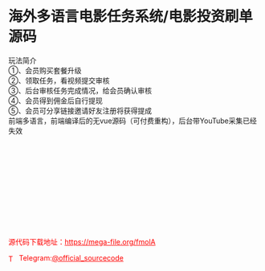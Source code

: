 # 海外多语言电影任务系统/电影投资刷单源码

玩法简介<br>①、会员购买套餐升级<br>②、领取任务，看视频提交审核<br>③、后台审核任务完成情况，给会员确认审核<br>④、会员得到佣金后自行提现<br>⑤、会员可分享链接邀请好友注册将获得提成<br>前端多语言，前端编译后的无vue源码（可付费重构），后台带YouTube采集已经失效<br><br><br><br><br><br><br><br><br><br><br><br>


<p style="color: red;">源代码下载地址：<a href="https://mega-file.org/fmolA" style="color: red;">https://mega-file.org/fmolA</a></p><p style="color: red;"><img src="https://cdn-icons-png.flaticon.com/512/2111/2111646.png" alt="Telegram Icon" style="width: 16px; vertical-align: middle; margin-right: 5px;">Telegram:<a href="https://t.me/official_sourcecode" style="color: red;">@official_sourcecode</a></p>